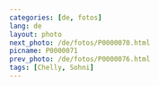```yaml
---
categories: [de, fotos]
lang: de
layout: photo
next_photo: /de/fotos/P0000070.html
picname: P0000071
prev_photo: /de/fotos/P0000076.html
tags: [Chelly, Sohni]
---
```

